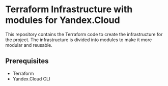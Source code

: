 # Terraform Infrastructure with modules for Yandex.Cloud

This repository contains the Terraform code to create the infrastructure for the project. The infrastructure is divided into modules to make it more modular and reusable.

## Prerequisites

- Terraform
- Yandex.Cloud CLI

